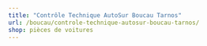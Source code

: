 ```yaml
---
title: "Contrôle Technique AutoSur Boucau Tarnos"
url: /boucau/controle-technique-autosur-boucau-tarnos/
shop: pièces de voitures
---
```

